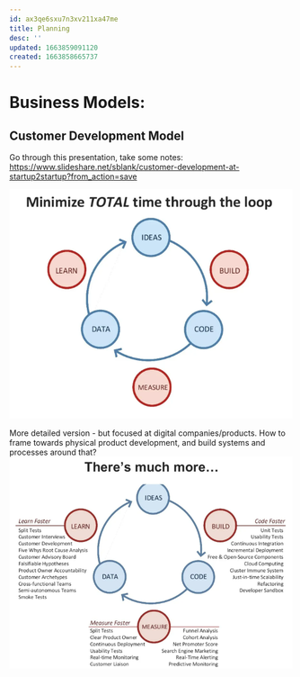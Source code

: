 ```yaml
---
id: ax3qe6sxu7n3xv211xa47me
title: Planning
desc: ''
updated: 1663859091120
created: 1663858665737
---
```


# Business Models:

## Customer Development Model
Go through this presentation, take some notes:
    https://www.slideshare.net/sblank/customer-development-at-startup2startup?from_action=save

![Customer Development Model - Development Cycle](/assets/images/2022-09-22-10-02-09.png)

More detailed version - but focused at digital companies/products. How to frame towards physical product development, and build systems and processes around that?
![CDV - Details](/assets/images/2022-09-22-10-03-45.png)

